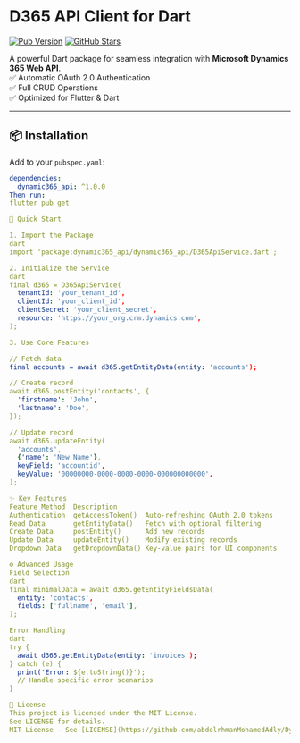 # D365 API Client for Dart

[![Pub Version](https://img.shields.io/pub/v/dynamic365_api?style=for-the-badge)](https://pub.dev/packages/dynamic365_api)
[![GitHub Stars](https://img.shields.io/github/stars/abdelrhmanMohamedAdly/Dynamic365_Api_Library?style=social)](https://github.com/abdelrhmanMohamedAdly/Dynamic365_Api_Library)

A powerful Dart package for seamless integration with **Microsoft Dynamics 365 Web API**.  
✅ Automatic OAuth 2.0 Authentication  
✅ Full CRUD Operations  
✅ Optimized for Flutter & Dart

---

## 📦 **Installation**

Add to your `pubspec.yaml`:

```yaml
dependencies:
  dynamic365_api: ^1.0.0
Then run:
flutter pub get

🚀 Quick Start

1. Import the Package
dart
import 'package:dynamic365_api/dynamic365_api/D365ApiService.dart';

2. Initialize the Service
dart
final d365 = D365ApiService(
  tenantId: 'your_tenant_id',
  clientId: 'your_client_id',
  clientSecret: 'your_client_secret',
  resource: 'https://your_org.crm.dynamics.com',
);

3. Use Core Features

// Fetch data
final accounts = await d365.getEntityData(entity: 'accounts');

// Create record
await d365.postEntity('contacts', {
  'firstname': 'John',
  'lastname': 'Doe',
});

// Update record
await d365.updateEntity(
  'accounts',
  {'name': 'New Name'},
  keyField: 'accountid',
  keyValue: '00000000-0000-0000-0000-000000000000',
);

✨ Key Features
Feature	Method	Description
Authentication	getAccessToken()  Auto-refreshing OAuth 2.0 tokens
Read Data	    getEntityData()	  Fetch with optional filtering
Create Data	    postEntity()	  Add new records
Update Data	    updateEntity()	  Modify existing records
Dropdown Data	getDropdownData() Key-value pairs for UI components

⚙️ Advanced Usage
Field Selection
dart
final minimalData = await d365.getEntityFieldsData(
  entity: 'contacts',
  fields: ['fullname', 'email'],
);

Error Handling
dart
try {
  await d365.getEntityData(entity: 'invoices');
} catch (e) {
  print('Error: ${e.toString()}');
  // Handle specific error scenarios
}

📜 License
This project is licensed under the MIT License.
See LICENSE for details.
MIT License - See [LICENSE](https://github.com/abdelrhmanMohamedAdly/Dynamic365_Api_Library/blob/main/LICENSE) for details.